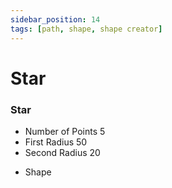 ```yaml
---
sidebar_position: 14
tags: [path, shape, shape creator]
---
```


# Star

<div className="patch-container">
    <div className="patch processor">
        <h3>Star</h3>
        <ul className="inputs">
            <li>Number of Points <span>5</span></li>
            <li>First Radius <span>50</span></li>
             <li>Second Radius <span>20</span></li>
        </ul>
        <ul className="outputs">
            <li>Shape</li>
        </ul>
    </div>
</div>